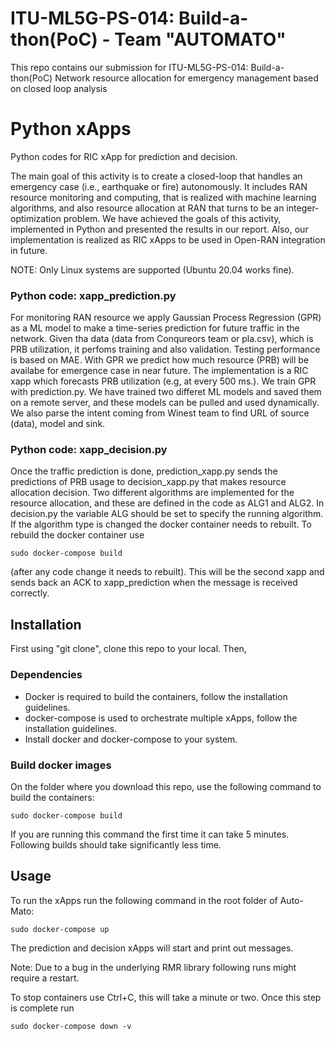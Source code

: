 #  ITU-ML5G-PS-014: Build-a-thon(PoC) - Team "AUTOMATO"
This repo contains our submission for ITU-ML5G-PS-014: Build-a-thon(PoC) Network resource allocation for emergency management based on closed loop analysis

# Python xApps
Python codes  for RIC xApp for prediction and decision. 

The main goal of this activity is to create a closed-loop that handles an emergency case (i.e., earthquake or fire) autonomously. It includes RAN resource monitoring and computing, that is realized with machine learning algorithms, and also resource allocation at RAN that turns to be an integer-optimization problem. We have achieved the goals of this activity, implemented in Python and presented the results in our report. Also, our implementation is realized as RIC xApps to be used in Open-RAN integration in future. 

NOTE: Only Linux systems are supported (Ubuntu 20.04 works fine).

### Python code: xapp_prediction.py 

For monitoring RAN resource we apply Gaussian Process Regression (GPR) as a ML model to make a time-series prediction for future traffic in the network. Given tha data (data from Conqureors team or pla.csv), which is PRB utilization, it perfoms training and also validation. Testing performance is based on MAE. With GPR we predict how much resource (PRB) will be availabe for emergence case in near future. The implementation is a RIC xapp which  forecasts PRB utilization  (e.g, at every 500 ms.). We train GPR with prediction.py. We have trained two differet ML models and saved them on a remote server, and these models can be  pulled and used dynamically.  We also parse the intent coming from Winest team to find URL of source (data), model and sink.

### Python code: xapp_decision.py 

Once the traffic prediction is done, prediction_xapp.py sends the predictions of PRB usage to decision_xapp.py that  makes resource allocation decision. Two different algorithms are implemented for the resource allocation, and these are defined in the code as ALG1 and ALG2. In decision.py the variable ALG should be set to specify the running algorithm. If the algorithm type is changed the docker container needs to rebuilt. To rebuild the docker container use
```
sudo docker-compose build
```
(after any code change it needs to rebuilt). This will be the second xapp and sends back an ACK to xapp_prediction when the message is received correctly. 

## Installation
First using "git clone", clone this repo to your local. Then, 

### Dependencies
- Docker is required to build the containers, follow the installation guidelines.
- docker-compose is used to orchestrate multiple xApps, follow the installation guidelines.
- Install docker and docker-compose to your system.

### Build docker images
On the folder where you download this repo, use the following command to build the containers:
```
sudo docker-compose build
```
If you are running this command the first time it can take 5 minutes. Following builds should take significantly less time.

## Usage
To run the xApps run the following command in the root folder of Auto-Mato:
```
sudo docker-compose up
```
The prediction and decision xApps will start and print out messages.

Note: Due to a bug in the underlying RMR library following runs might require a restart.

To stop containers use Ctrl+C, this will take a minute or two. Once this step is complete run
```
sudo docker-compose down -v
```
